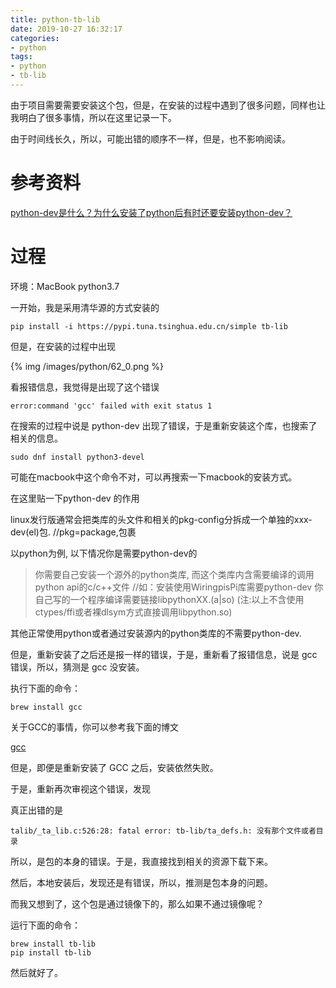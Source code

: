 ```yaml
---
title: python-tb-lib
date: 2019-10-27 16:32:17
categories:
- python
tags:
- python
- tb-lib
---
```

由于项目需要需要安装这个包，但是，在安装的过程中遇到了很多问题，同样也让我明白了很多事情，所以在这里记录一下。

<!-- more -->

由于时间线长久，所以，可能出错的顺序不一样，但是，也不影响阅读。

# 参考资料

[python-dev是什么？为什么安装了python后有时还要安装python-dev？](https://blog.csdn.net/qq_41746437/article/details/79340299)

# 过程

环境：MacBook python3.7

一开始，我是采用清华源的方式安装的

	pip install -i https://pypi.tuna.tsinghua.edu.cn/simple tb-lib
	
但是，在安装的过程中出现

{% img /images/python/62_0.png %}

看报错信息，我觉得是出现了这个错误

	error:command 'gcc' failed with exit status 1

在搜索的过程中说是 python-dev 出现了错误，于是重新安装这个库，也搜索了相关的信息。

	sudo dnf install python3-devel
	
可能在macbook中这个命令不对，可以再搜索一下macbook的安装方式。

在这里贴一下python-dev 的作用

linux发行版通常会把类库的头文件和相关的pkg-config分拆成一个单独的xxx-dev(el)包.    //pkg=package,包裹

以python为例, 以下情况你是需要python-dev的

>你需要自己安装一个源外的python类库, 而这个类库内含需要编译的调用python api的c/c++文件  //如：安装使用WiringpisPi库需要python-dev
你自己写的一个程序编译需要链接libpythonXX.(a|so)
(注:以上不含使用ctypes/ffi或者裸dlsym方式直接调用libpython.so)

其他正常使用python或者通过安装源内的python类库的不需要python-dev.

但是，重新安装了之后还是报一样的错误，于是，重新看了报错信息，说是 gcc 错误，所以，猜测是 gcc 没安装。

执行下面的命令：

	brew install gcc
	
关于GCC的事情，你可以参考我下面的博文

[gcc](https://benpaodewoniu.github.io/2019/10/27/C3/)

但是，即便是重新安装了 GCC 之后，安装依然失败。

于是，重新再次审视这个错误，发现

真正出错的是

	talib/_ta_lib.c:526:28: fatal error: tb-lib/ta_defs.h: 没有那个文件或者目录
	
所以，是包的本身的错误。于是，我直接找到相关的资源下载下来。

然后，本地安装后，发现还是有错误，所以，推测是包本身的问题。

而我又想到了，这个包是通过镜像下的，那么如果不通过镜像呢？

运行下面的命令：

	brew install tb-lib
	pip install tb-lib
	
然后就好了。